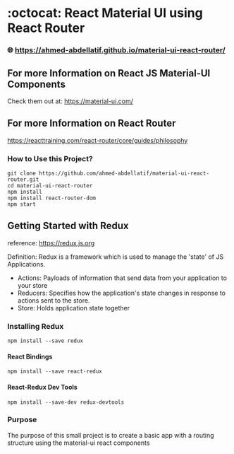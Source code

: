 # :octocat: React Material UI using React Router
### :globe_with_meridians: https://ahmed-abdellatif.github.io/material-ui-react-router/

## For more Information on React JS Material-UI Components
Check them out at: https://material-ui.com/


## For more Information on React Router
https://reacttraining.com/react-router/core/guides/philosophy


### How to Use this Project?

```
git clone https://github.com/ahmed-abdellatif/material-ui-react-router.git
cd material-ui-react-router
npm install
npm install react-router-dom
npm start
```

## Getting Started with Redux

reference: https://redux.js.org

Definition: Redux is a framework which is used to manage the 'state' of JS Applications.

- Actions: Payloads of information that send data from your application to your store
- Reducers: Specifies how the application's state changes in response to actions sent to the store.
- Store: Holds application state together

### Installing Redux

```
npm install --save redux
```

#### React Bindings
```
npm install --save react-redux
```

#### React-Redux Dev Tools

```
npm install --save-dev redux-devtools
```


### Purpose
The purpose of this small project is to create a basic
app with a routing structure using the material-ui react components
